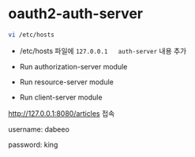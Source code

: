 # oauth2-auth-server

```bash
vi /etc/hosts
```

- /etc/hosts 파일에 `127.0.0.1   auth-server` 내용 추가

- Run authorization-server module
- Run resource-server module
- Run client-server module

http://127.0.0.1:8080/articles 접속

username: dabeeo

password: king